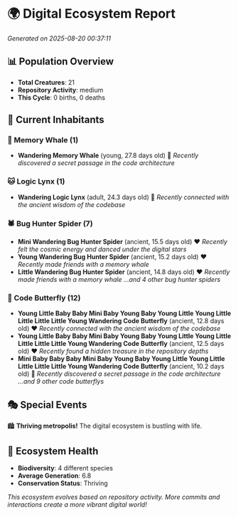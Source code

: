# 🌍 Digital Ecosystem Report
*Generated on 2025-08-20 00:37:11*

## 📊 Population Overview
- **Total Creatures**: 21
- **Repository Activity**: medium
- **This Cycle**: 0 births, 0 deaths

## 👥 Current Inhabitants

### 🐋 Memory Whale (1)
- **Wandering Memory Whale** (young, 27.8 days old) 💛
  *Recently discovered a secret passage in the code architecture*

### 🐱 Logic Lynx (1)
- **Wandering Logic Lynx** (adult, 24.3 days old) 💛
  *Recently connected with the ancient wisdom of the codebase*

### 🕷️ Bug Hunter Spider (7)
- **Mini Wandering Bug Hunter Spider** (ancient, 15.5 days old) ❤️
  *Recently felt the cosmic energy and danced under the digital stars*
- **Young Wandering Bug Hunter Spider** (ancient, 15.2 days old) ❤️
  *Recently made friends with a memory whale*
- **Little Wandering Bug Hunter Spider** (ancient, 14.8 days old) ❤️
  *Recently made friends with a memory whale*
  *...and 4 other bug hunter spiders*

### 🦋 Code Butterfly (12)
- **Young Little Baby Baby Mini Baby Young Baby Young Little Young Little Little Little Little Young Wandering Code Butterfly** (ancient, 12.8 days old) ❤️
  *Recently connected with the ancient wisdom of the codebase*
- **Young Little Baby Baby Mini Baby Young Baby Young Little Young Little Little Little Little Young Wandering Code Butterfly** (ancient, 12.5 days old) ❤️
  *Recently found a hidden treasure in the repository depths*
- **Mini Baby Baby Baby Mini Baby Young Baby Young Little Young Little Little Little Little Young Wandering Code Butterfly** (ancient, 10.2 days old) 💛
  *Recently discovered a secret passage in the code architecture*
  *...and 9 other code butterflys*

## 🎭 Special Events

🏙️ **Thriving metropolis!** The digital ecosystem is bustling with life.

## 🔬 Ecosystem Health
- **Biodiversity**: 4 different species
- **Average Generation**: 6.8
- **Conservation Status**: Thriving

*This ecosystem evolves based on repository activity. More commits and interactions create a more vibrant digital world!*